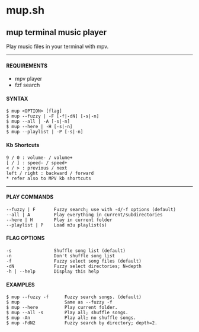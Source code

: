 # mup.sh

## mup terminal music player

Play music files in your terminal with mpv.

-------------------------------------------------

#### REQUIREMENTS
  - mpv player
  - fzf search
  
  
#### SYNTAX
```
$ mup <OPTION> [flag]
$ mup --fuzzy | -F [-f|-dN] [-s|-n]
$ mup --all | -A [-s|-n]
$ mup --here | -H [-s|-n]
$ mup --playlist | -P [-s|-n]
```
#### Kb Shortcuts
```
9 / 0 : volume- / volume+
[ / ] : speed- / speed+
< / > : previous / next
left / right : backward / forward
* refer also to MPV kb shortcuts
```
-------------------------------------------------

#### PLAY COMMANDS
```
--fuzzy | F       Fuzzy search; use with -d/-f options (default)        
--all | A         Play everything in current/subdirectories  
--here | H        Play in current folder         
--playlist | P    Load m3u playlist(s)                       
```

#### FLAG OPTIONS
```
-s                Shuffle song list (default)
-n                Don't shuffle song list
-f                Fuzzy select song files (default)
-dN               Fuzzy select directories; N=depth
-h | --help       Display this help              
```

#### EXAMPLES
```
$ mup --fuzzy -f      Fuzzy search songs. (default)
$ mup                 Same as --fuzzy -f 
$ mup --here          Play current folder.
$ mup --all -s        Play all; shuffle songs.
$ mup -An             Play all; no shuffle songs.
$ mup -FdN2           Fuzzy search by directory; depth=2.

```
